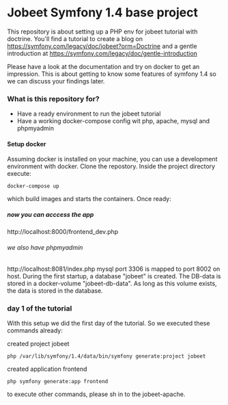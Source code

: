 # Jobeet Symfony 1.4 base project #

This repository is about setting up a PHP env for jobeet tutorial with doctrine.
You'll find a tutorial to create a blog on https://symfony.com/legacy/doc/jobeet?orm=Doctrine and a gentle introduction at https://symfony.com/legacy/doc/gentle-introduction

Please have a look at the documentation and try on docker to get an impression. This is about getting to know some features of symfony 1.4 so we can discuss your findings later.

### What is this repository for? ###

* Have a ready environment to run the jobeet tutorial
* Have a working docker-compose config wit php, apache, mysql and phpmyadmin

#### Setup docker
Assuming docker is installed on your machine, you can use a development environment with docker.
Clone the repostory. Inside the project directory execute:

    docker-compose up

which build images and starts the containers. Once ready:

##### now you can acccess the app
http://localhost:8000/frontend_dev.php

###### we also have phpmyadmin
http://localhost:8081/index.php
mysql port 3306 is mapped to port 8002 on host.
During the first startup, a database "jobeet" is created.
The DB-data is stored in a docker-volume "jobeet-db-data". As long as this volume exists, the data is stored in the database.

### day 1 of the tutorial
With this setup we did the first day of the tutorial. So we executed these commands already:

created project jobeet

    php /var/lib/symfony/1.4/data/bin/symfony generate:project jobeet

created application frontend

    php symfony generate:app frontend

to execute other commands, please sh in to the jobeet-apache.
